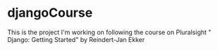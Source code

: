 # djangoCourse
This is the project I'm working on following the course on Pluralsight " Django: Getting Started" by Reindert-Jan Ekker
